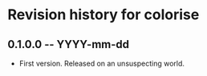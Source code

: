 # Revision history for colorise

## 0.1.0.0 -- YYYY-mm-dd

* First version. Released on an unsuspecting world.

